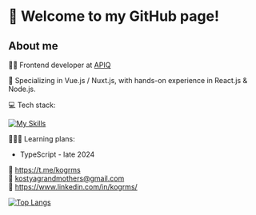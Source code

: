 # 👋 Welcome to my GitHub page!
## About me
👨‍💻 Frontend developer at [APIQ](https://apiq.live/)

🌱 Specializing in Vue.js / Nuxt.js, with hands-on experience in React.js & Node.js.

💻 Tech stack:

[![My Skills](https://skillicons.dev/icons?i=vue,nuxt,react,nodejs,express,mongodb,tailwind,sass,js,html,css,webpack,git,figma)](https://skillicons.dev)

👩🏻‍🎓 Learning plans:
* TypeScript - late 2024

📱 https://t.me/kogrms  
📧 kostyagrandmothers@gmail.com  
💼 https://www.linkedin.com/in/kogrms/

[![Top Langs](https://github-readme-stats.vercel.app/api/top-langs/?username=kogrms&layout=compact&theme=vue-dark)](https://github.com/kogrms/github-readme-stats)

